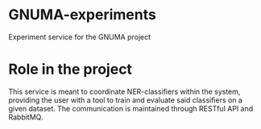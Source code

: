 # GNUMA-experiments
Experiment service for the GNUMA project
# Role in the project
This service is meant to coordinate NER-classifiers within the system, providing the user with a tool to train and evaluate said classifiers on a given dataset.
The communication is maintained through RESTful API and RabbitMQ.
